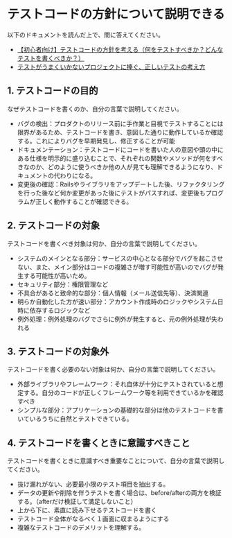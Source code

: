 # テストコードの方針について説明できる

以下のドキュメントを読んだ上で、問に答えてください。

- [【初心者向け】テストコードの方針を考える（何をテストすべきか？どんなテストを書くべきか？）](https://qiita.com/jnchito/items/2a5d3e15761fd413657a)
- [テストがうまくいかないプロジェクトに捧ぐ、正しいテストの考え方](https://qiita.com/geshi/items/74ed21615e1ba2ad539d)

## 1. テストコードの目的

なぜテストコードを書くのか、自分の言葉で説明してください。

- バグの検出：プロダクトのリリース前に手作業と目視でテストすることには限界があるため、テストコードを書き、意図した通りに動作しているか確認する。これによりバグを早期発見し、修正することが可能
- ドキュメンテーション：テストコードにコードを書いた人の意図や頭の中にある仕様を明示的に盛り込むことで、それぞれの関数やメソッドが何をすべきなのか、どのように使うべきか他の人が見ても理解できるようになり、ドキュメントの代わりになる。
- 変更後の確認：Railsやライブラリをアップデートした後、リファクタリングを行った後など何か変更があった後にテストがパスすれば、変更後もプログラムが正しく動作することが確認できる。

## 2. テストコードの対象

テストコードを書くべき対象は何か、自分の言葉で説明してください。
- システムのメインとなる部分：サービスの中心となる部分でバグを起こさせない、また、メイン部分はコードの複雑さが増す可能性が高いのでバグが発生する可能性が高いため。
- セキュリティ部分：権限管理など
- 不具合があると致命的な部分：個人情報（メール送信先等）、決済関連
- 明らか自動化した方が速い部分：アカウント作成時のロジックやシステム日時に依存するロジックなど
- 例外処理：例外処理のバグでさらに例外が発生すると、元の例外処理が失われる

## 3. テストコードの対象外

テストコードを書く必要のない対象は何か、自分の言葉で説明してください。
- 外部ライブラリやフレームワーク：それ自体が十分にテストされていると想定する。自分のコードが正しくフレームワーク等を利用できているかを確認すべき
- シンプルな部分：アプリケーションの基礎的な部分は他のテストコードを書いているうちに自然とテストできている。

## 4. テストコードを書くときに意識すべきこと

テストコードを書くときに意識すべき重要なことについて、自分の言葉で説明してください。

- 抜け漏れがない、必要最小限のテスト項目を抽出する。
- データの更新や削除を伴うテストを書く場合は、before/afterの両方を検証する。（afterだけ検証して満足しないこと）
- 上から下に、素直に読み下せるテストコードを書く
- テストコード全体がなるべく１画面に収まるようにする
- 複雑なテストコードのデメリットを理解する。
